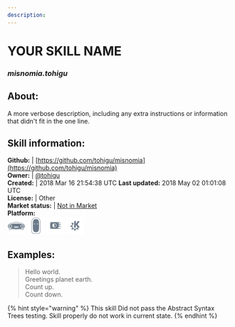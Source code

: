 ```yaml
---  
description:   
---  
```

# YOUR SKILL NAME  
### _misnomia.tohigu_  
## About:  
A more verbose description, including any extra instructions or
information that didn't fit in the one line.

## Skill information:  
**Github:** | [https://github.com/tohigu/misnomia](https://github.com/tohigu/misnomia)  
**Owner:** | [@tohigu](https://github.com/tohigu)  
**Created:** | 2018 Mar 16 21:54:38 UTC  **Last updated:** 2018 May 02 01:01:08 UTC  
**License:** | Other  
**Market status:** | [Not in Market](https://market.mycroft.ai/skill/)  
**Platform:**  
 ![](../.gitbook/assets/mark-1-icon.png)  ![](../.gitbook/assets/mark-2-icon.png)  ![](../.gitbook/assets/picroft-icon.png)  ![](../.gitbook/assets/kde.png)   
## Examples:  
> Hello world.  
> Greetings planet earth.  
> Count up.  
> Count down.  
  
{% hint style="warning" %}
This skill Did not pass the Abstract Syntax Trees testing. Skill properly do not work in current state.
{% endhint %}
